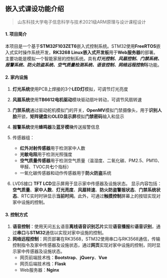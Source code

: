 ## 嵌入式课设功能介绍
> 山东科技大学电子信息科学与技术2021级ARM原理与设计课程设计
#### 1. 项目简介
本项目是一个基于**STM32F103ZET6**嵌入式控制系统。STM32使用**FreeRTOS**嵌入式实时操作系统开发，**RK3268 Linux嵌入式开发板**用于**Web服务器**的部署。主要功能是模拟一个智能家居的控制系统。具有***灯光控制、风扇控制、门禁系统、报警系统、防火防盗系统、空气质量检测系统、语音控制、网络远程控制***等功能。

#### 2. 家内设施
1. **灯光系统**使用PCB上焊接的3个**LED灯**模拟，可调节灯光亮度
2. **风扇系统**使用**TB6612电机驱动**模块驱动扇叶转动，可调节风扇转速
3. **门禁系统**通过驱动舵机模拟门的开关，**OpenMV**模拟门禁摄像头，用于**识别人脸**开锁，**矩阵键盘**和**OLED显示屏**模拟**门禁密码**输入和显示
4. **报警系统**使用**蜂鸣器**及**蓝牙模块**传送报警信息
5. 传感器组：
    - **红外对射传感器**用于检测家中人数
    - **光敏电阻**用于检测光照强度
    - **空气质量传感器**用于检测空气质量（温湿度、二氧化碳、PM2.5、PM10、甲醛、TVOC共**七**个指标）
    - 一氧化碳传感器和动作传感器用于**防火防盗**系统

6. LVDS接口 **TFT LCD**显示屏用于显示家中传感器及设施状态。
显示内容包括：**空气质量**、**家中人数**、**灯光亮度**、**风扇转速**、**防火防盗警报状态**、**门禁系统状态**、RTC实时时钟显示**当前时间**。此外，可通过**触摸控制**屏幕上的按钮实现对家中设施的控制。

#### 3. 控制方式
1. **语音控制**：使用天问五幺语音**离线语音识别芯片**实现**语音播报**和**语音识别**，通过**串口**与**STM32**通信以实现对家中设施的控制。
2. **网络远程控制**：网页部署在RK3568，STM32使用串口与RK3568通信，传输控制指令及家中传感器及设施状态，通过**网页**实现对家中设施的控制，同时显示家中传感器及设施状态。
    - 网页前端技术栈：**Bootstrap**、**jQuery**、**Vue**
    - 网页后端技术栈：**Flask**
    - Web服务器：**Nginx**

